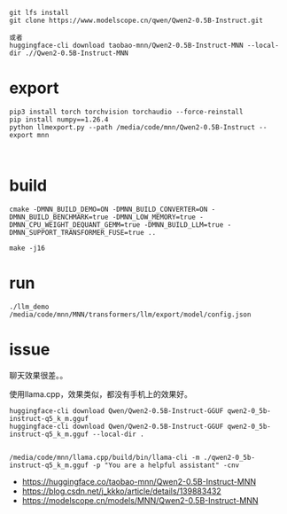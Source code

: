 

```
git lfs install
git clone https://www.modelscope.cn/qwen/Qwen2-0.5B-Instruct.git

或者
huggingface-cli download taobao-mnn/Qwen2-0.5B-Instruct-MNN --local-dir .//Qwen2-0.5B-Instruct-MNN
```

# export

```
pip3 install torch torchvision torchaudio --force-reinstall
pip install numpy==1.26.4
python llmexport.py --path /media/code/mnn/Qwen2-0.5B-Instruct --export mnn



```



# build
```
cmake -DMNN_BUILD_DEMO=ON -DMNN_BUILD_CONVERTER=ON -DMNN_BUILD_BENCHMARK=true -DMNN_LOW_MEMORY=true -DMNN_CPU_WEIGHT_DEQUANT_GEMM=true -DMNN_BUILD_LLM=true -DMNN_SUPPORT_TRANSFORMER_FUSE=true ..

make -j16
```



# run
```
./llm_demo /media/code/mnn/MNN/transformers/llm/export/model/config.json
```


# issue
聊天效果很差。。


使用llama.cpp，效果类似，都没有手机上的效果好。



```
huggingface-cli download Qwen/Qwen2-0.5B-Instruct-GGUF qwen2-0_5b-instruct-q5_k_m.gguf
huggingface-cli download Qwen/Qwen2-0.5B-Instruct-GGUF qwen2-0_5b-instruct-q5_k_m.gguf --local-dir .


/media/code/mnn/llama.cpp/build/bin/llama-cli -m ./qwen2-0_5b-instruct-q5_k_m.gguf -p "You are a helpful assistant" -cnv
```



- https://huggingface.co/taobao-mnn/Qwen2-0.5B-Instruct-MNN
- https://blog.csdn.net/j_kkko/article/details/139883432
- https://modelscope.cn/models/MNN/Qwen2-0.5B-Instruct-MNN

